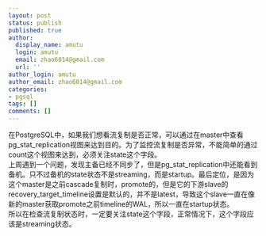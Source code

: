 ```yaml
---
layout: post
status: publish
published: true
author:
  display_name: amutu
  login: amutu
  email: zhao6014@gmail.com
  url: ''
author_login: amutu
author_email: zhao6014@gmail.com
categories:
- pgsql
tags: []
comments: []
---
```

在PostgreSQL中，如果我们想看流复制是否正常，可以通过在master中查看pg_stat_replication视图来达到目的。为了监控流复制是否异常，不能简单的通过count这个视图来达到，必须关注state这个字段。  
上周遇到一个问题，发现主备已经不同步了，但是pg_stat_replication中还能看到备机。只不过备机的state状态不是streaming，而是startup。最后定位，是因为这个master是之前cascade复制时，promote的，但是它的下游slave的recovery_target_timeline设置是默认的，并不是latest，导致这个slave一直在像新的master获取promote之前timeline的WAL，所以一直在startup状态。  
所以在检查流复制状态时，一定要关注state这个字段，正常情况下，这个字段应该是streaming状态。

